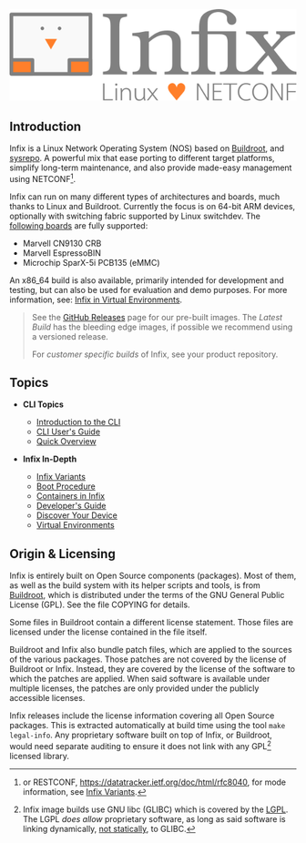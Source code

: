 ![Infix - Linux <3 NETCONF](doc/logo.png)

Introduction
------------

Infix is a Linux Network Operating System (NOS) based on [Buildroot][1],
and [sysrepo][2].  A powerful mix that ease porting to different target
platforms, simplify long-term maintenance, and also provide made-easy
management using NETCONF[^1].

Infix can run on many different types of architectures and boards, much
thanks to Linux and Buildroot.  Currently the focus is on 64-bit ARM
devices, optionally with switching fabric supported by Linux switchdev.
The [following boards](board/aarch64/README.md) are fully supported:

 - Marvell CN9130 CRB
 - Marvell EspressoBIN
 - Microchip SparX-5i PCB135 (eMMC)

An x86_64 build is also available, primarily intended for development
and testing, but can also be used for evaluation and demo purposes.  For
more information, see: [Infix in Virtual Environments](doc/virtual.md).

> See the [GitHub Releases](https://github.com/kernelkit/infix/releases)
> page for our pre-built images.  The *Latest Build* has the bleeding
> edge images, if possible we recommend using a versioned release.
>
> For *customer specific builds* of Infix, see your product repository.


Topics
------

 - **CLI Topics**
   - [Introduction to the CLI](doc/cli/introduction.md)
   - [CLI User's Guide](doc/cli/tutorial.md)
   - [Quick Overview](doc/cli/quick.md)

 - **Infix In-Depth**
   - [Infix Variants](doc/variant.md)
   - [Boot Procedure](doc/boot.md)
   - [Containers in Infix](doc/container.md)
   - [Developer's Guide](doc/developers-guide.md)
   - [Discover Your Device](doc/discovery.md)
   - [Virtual Environments](doc/virtual.md)


Origin & Licensing
------------------

Infix is entirely built on Open Source components (packages).  Most of
them, as well as the build system with its helper scripts and tools, is
from [Buildroot][1], which is distributed under the terms of the GNU
General Public License (GPL).  See the file COPYING for details.

Some files in Buildroot contain a different license statement.  Those
files are licensed under the license contained in the file itself.

Buildroot and Infix also bundle patch files, which are applied to the
sources of the various packages.  Those patches are not covered by the
license of Buildroot or Infix.  Instead, they are covered by the license
of the software to which the patches are applied.  When said software is
available under multiple licenses, the patches are only provided under
the publicly accessible licenses.

Infix releases include the license information covering all Open Source
packages.  This is extracted automatically at build time using the tool
`make legal-info`.  Any proprietary software built on top of Infix, or
Buildroot, would need separate auditing to ensure it does not link with
any GPL[^2] licensed library.

[^1]: or RESTCONF, <https://datatracker.ietf.org/doc/html/rfc8040>, for
    mode information, see [Infix Variants](doc/variant.md).
[^2]: Infix image builds use GNU libc (GLIBC) which is covered by the
	[LGPL][8].  The LGPL *does allow* proprietary software, as long as
	said software is linking dynamically, [not statically][5], to GLIBC.

[1]: https://buildroot.org/
[2]: https://www.sysrepo.org/
[5]: https://lwn.net/Articles/117972/
[8]: https://en.wikipedia.org/wiki/GNU_Lesser_General_Public_License
